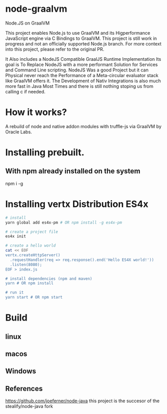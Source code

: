 # node-graalvm
Node.JS on GraalVM

This project enables Node.js to use GraalVM and its Higperformance JavaScript engine via C Bindings to GraalVM. This project is still work in progress and not an officially supported Node.js branch. For more context into this project, please refer to the original PR.

It Also includes a NodeJS Compatible GraalJS Runtime Implementation Its goal is To Replace NodeJS with a more performant Solution for Services and Command Line scripting. NodeJS Was a good Project but it can Physical never reach the Performance of a Meta-circular evaluator stack like GraalVM offers it. The Development
of Nativ Integrations is also much more fast in Java Most Times and there is still nothing stoping us from calling c if needed.

# How it works?
A rebuild of node and native addon modules with truffle-js via GraalVM by Oracle Labs.

# Installing prebuilt.

## With npm already installed on the system
npm i -g 



# Installing vertx Distribution ES4x
```sh
# install
yarn global add es4x-pm # OR npm install -g es4x-pm

# create a project file
es4x init

# create a hello world
cat << EOF
vertx.createHttpServer()
  .requestHandler(req => req.response().end('Hello ES4X world!'))
  .listen(8080);
EOF > index.js

# install dependencies (npm and maven)
yarn # OR npm install

# run it
yarn start # OR npm start
```

# Build

## linux

## macos

## Windows


## References
https://github.com/joeferner/node-java
this project is the succesor of the stealify/node-java fork
